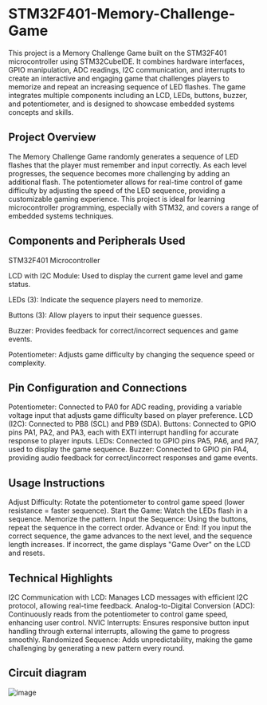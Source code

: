 # STM32F401-Memory-Challenge-Game
This project is a Memory Challenge Game built on the STM32F401 microcontroller using STM32CubeIDE. It combines hardware interfaces, GPIO manipulation, ADC readings, I2C communication, and interrupts to create an interactive and engaging game that challenges players to memorize and repeat an increasing sequence of LED flashes. The game integrates multiple components including an LCD, LEDs, buttons, buzzer, and potentiometer, and is designed to showcase embedded systems concepts and skills.



## Project Overview
The Memory Challenge Game randomly generates a sequence of LED flashes that the player must remember and input correctly. As each level progresses, the sequence becomes more challenging by adding an additional flash. The potentiometer allows for real-time control of game difficulty by adjusting the speed of the LED sequence, providing a customizable gaming experience. This project is ideal for learning microcontroller programming, especially with STM32, and covers a range of embedded systems techniques.



## Components and Peripherals Used
STM32F401 Microcontroller

LCD with I2C Module: Used to display the current game level and game status.

LEDs (3): Indicate the sequence players need to memorize.

Buttons (3): Allow players to input their sequence guesses.

Buzzer: Provides feedback for correct/incorrect sequences and game events.

Potentiometer: Adjusts game difficulty by changing the sequence speed or complexity.




## Pin Configuration and Connections
Potentiometer: Connected to PA0 for ADC reading, providing a variable voltage input that adjusts game difficulty based on player preference.
LCD (I2C): Connected to PB8 (SCL) and PB9 (SDA).
Buttons: Connected to GPIO pins PA1, PA2, and PA3, each with EXTI interrupt handling for accurate response to player inputs.
LEDs: Connected to GPIO pins PA5, PA6, and PA7, used to display the game sequence.
Buzzer: Connected to GPIO pin PA4, providing audio feedback for correct/incorrect responses and game events.



## Usage Instructions
Adjust Difficulty: Rotate the potentiometer to control game speed (lower resistance = faster sequence).
Start the Game: Watch the LEDs flash in a sequence. Memorize the pattern.
Input the Sequence: Using the buttons, repeat the sequence in the correct order.
Advance or End:
If you input the correct sequence, the game advances to the next level, and the sequence length increases.
If incorrect, the game displays "Game Over" on the LCD and resets.



## Technical Highlights
I2C Communication with LCD: Manages LCD messages with efficient I2C protocol, allowing real-time feedback.
Analog-to-Digital Conversion (ADC): Continuously reads from the potentiometer to control game speed, enhancing user control.
NVIC Interrupts: Ensures responsive button input handling through external interrupts, allowing the game to progress smoothly.
Randomized Sequence: Adds unpredictability, making the game challenging by generating a new pattern every round.

## Circuit diagram
![image](https://github.com/user-attachments/assets/dc6cdbcb-2e34-41bc-8c18-4b2fd3f477b0)

